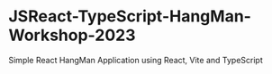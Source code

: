 # JSReact-TypeScript-HangMan-Workshop-2023
Simple React HangMan Application using React, Vite and TypeScript
